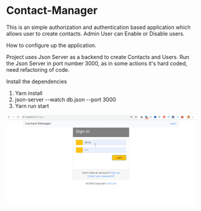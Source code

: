 # Contact-Manager
This is an simple authorization and authentication based application which allows user to create contacts.
Admin User can Enable or Disable users.

How to configure up the application.

Project uses Json Server as a backend to create Contacts and Users.
Run the Json Server in port number 3000, as in some actions it's hard coded, need refactoring of code.

Install the dependencies

1) Yarn install
2) json-server --watch db.json --port 3000
3) Yarn run start




![](ReactProject.gif)
